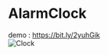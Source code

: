 # AlarmClock
demo : https://bit.ly/2yuhGik
<br>
![Clock](https://daynhauhoc.s3-ap-southeast-1.amazonaws.com/original/3X/b/a/ba2780c58643c6c25bdfa13071a628c5ff5b12c0.PNG)
